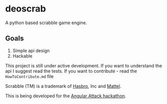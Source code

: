 deoscrab
==

A python based scrabble game engine.

Goals
--

1. Simple api design
2. Hackable


This project is still under active development. If you want to
understand the api I suggest read the tests. If you want to contribute - read the `HowToContribute.md` file

Scrabble (TM) is a trademark of [Hasbro](https://en.wikipedia.org/wiki/Hasbro), Inc and [Mattel](https://en.wikipedia.org/wiki/Mattel).

This is being developed for the [Angular Attack hackathon](https://www.angularattack.com).
